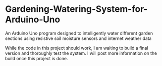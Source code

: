 # Gardening-Watering-System-for-Arduino-Uno
An Arduino Uno program designed to intelligently water different garden sections using resistive soil moisture sensors and internet weather data

While the code in this project should work, I am waiting to build a final version and thoroughly test the system. I will post more information on the build once this project is done.
